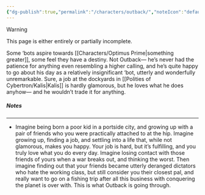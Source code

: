 ```yaml
---
{"dg-publish":true,"permalink":"/characters/outback/","noteIcon":"default"}
---
```

  
>[!warning] 
>This page is either entirely or partially incomplete. 

Some ‘bots aspire towards [[Characters/Optimus Prime\|something greater]], some feel they have a destiny. Not Outback— he’s never had the patience for anything even resembling a higher calling, and he’s quite happy to go about his day as a relatively insignificant ‘bot, utterly and wonderfully unremarkable. Sure, a job at the dockyards in [[Polities of Cybertron/Kalis\|Kalis]] is hardly glamorous, but he loves what he does anyhow— and he wouldn’t trade it for anything. 
##### Notes
---
- Imagine being born a poor kid in a portside city, and growing up with a pair of friends who you were practically attached to at the hip. Imagine growing up, finding a job, and settling into a life that, while not glamorous, makes you happy. Your job is hard, but it’s fulfilling, and you truly love what you do every day. Imagine losing contact with those friends of yours when a war breaks out, and thinking the worst. Then imagine finding out that your friends became utterly deranged dictators who hate the working class, but still consider you their closest pal, and really want to go on a fishing trip after all this business with conquering the planet is over with. This is what Outback is going through. 
